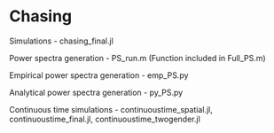 # Chasing

Simulations - chasing_final.jl

Power spectra generation - PS_run.m (Function included in Full_PS.m)

Empirical power spectra generation - emp_PS.py 

Analytical power spectra generation - py_PS.py

Continuous time simulations - continuoustime_spatial.jl, continuoustime_final.jl, continuoustime_twogender.jl
